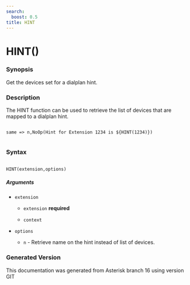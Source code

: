 ```yaml
---
search:
  boost: 0.5
title: HINT
---
```


# HINT()

### Synopsis

Get the devices set for a dialplan hint.

### Description

The HINT function can be used to retrieve the list of devices that are mapped to a dialplan hint.<br>

``` title="Example: Hint for extension 1234"

same => n,NoOp(Hint for Extension 1234 is ${HINT(1234)})


```

### Syntax


```

HINT(extension,options)
```
##### Arguments


* `extension`

    * `extension` **required**

    * `context`

* `options`

    * `n` - Retrieve name on the hint instead of list of devices.<br>



### Generated Version

This documentation was generated from Asterisk branch 16 using version GIT 
